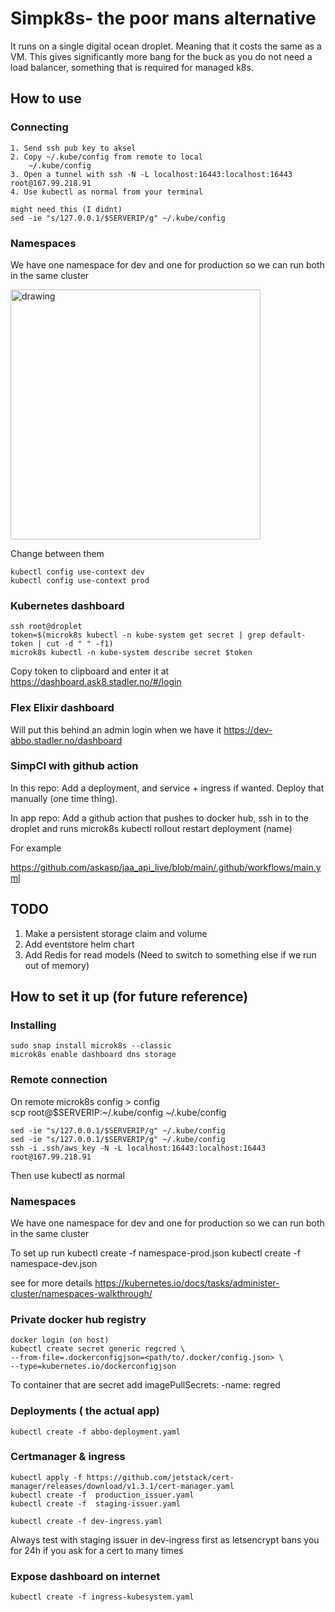 # Simpk8s- the poor mans alternative

It runs on a single digital ocean droplet.
Meaning that it costs the same as a VM.
This gives significantly more bang for the buck as you
do not need a load balancer, something that is required for 
managed k8s.


## How to use
### Connecting 
    1. Send ssh pub key to aksel
    2. Copy ~/.kube/config from remote to local
        ~/.kube/config
    3. Open a tunnel with ssh -N -L localhost:16443:localhost:16443 root@167.99.218.91
    4. Use kubectl as normal from your terminal
    
    might need this (I didnt)
    sed -ie "s/127.0.0.1/$SERVERIP/g" ~/.kube/config
    
### Namespaces
We have one namespace for dev and one for production so 
we can run both in the same cluster

<img src="https://i.imgur.com/GmlvwmI.jpeg" alt="drawing" width="400"/>

Change between them 

    kubectl config use-context dev
    kubectl config use-context prod


### Kubernetes dashboard 
    ssh root@droplet
    token=$(microk8s kubectl -n kube-system get secret | grep default-token | cut -d " " -f1)
    microk8s kubectl -n kube-system describe secret $token
    
Copy token to clipboard and enter it at  https://dashboard.ask8.stadler.no/#/login
    
    
### Flex Elixir dashboard
Will put this behind an admin login when we have it
    https://dev-abbo.stadler.no/dashboard
    


### SimpCI with github action

In this repo:
Add a deployment, and service + ingress if wanted.
Deploy that manually (one time thing). 

In app repo:
Add a github action
that pushes to docker hub, ssh in to the droplet and runs
     microk8s kubectl rollout restart deployment (name)
     
For example 

https://github.com/askasp/jaa_api_live/blob/main/.github/workflows/main.yml


## TODO
1. Make a persistent storage claim and volume
2. Add eventstore helm chart
3. Add Redis for read models (Need to switch to something else if we run out of memory) 

## How to set it up (for future reference)

### Installing

    sudo snap install microk8s --classic 
    microk8s enable dashboard dns storage


### Remote connection
On remote
    microk8s config > config        
    scp root@$SERVERIP:~/.kube/config ~/.kube/config
    
    sed -ie "s/127.0.0.1/$SERVERIP/g" ~/.kube/config
    sed -ie "s/127.0.0.1/$SERVERIP/g" ~/.kube/config
    ssh -i .ssh/aws_key -N -L localhost:16443:localhost:16443 root@167.99.218.91
    
Then use kubectl as normal

### Namespaces
We have one namespace for dev and one for production so 
we can run both in the same cluster

To set up run
            kubectl create -f  namespace-prod.json
            kubectl create -f  namespace-dev.json

see for more details
https://kubernetes.io/docs/tasks/administer-cluster/namespaces-walkthrough/


### Private docker hub registry
    docker login (on host)
    kubectl create secret generic regcred \
    --from-file=.dockerconfigjson=<path/to/.docker/config.json> \
    --type=kubernetes.io/dockerconfigjson
    
To container that are secret add 
    imagePullSecrets:
        -name: regred 
        
        
### Deployments ( the actual app)
    kubectl create -f abbo-deployment.yaml

### Certmanager & ingress
    kubectl apply -f https://github.com/jetstack/cert-manager/releases/download/v1.3.1/cert-manager.yaml
    kubectl create -f  production_issuer.yaml
    kubectl create -f  staging-issuer.yaml
    
    kubectl create -f dev-ingress.yaml

Always test with staging issuer in dev-ingress first
as letsencrypt bans you for 24h if you ask for a cert to many times


### Expose dashboard on internet
    kubectl create -f ingress-kubesystem.yaml



